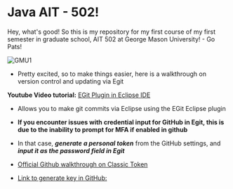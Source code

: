 # Java AIT - 502! 
Hey, what's good! So this is my repository for my first course of my first semester in graduate school, AIT 502 at George Mason University! -  Go Pats!

![GMU1](https://github.com/user-attachments/assets/de435b98-03e4-4136-8752-2e62fd6004f3)




  - Pretty excited, so to make things easier, here is a walkthrough on version control and updating via Egit
  
  **Youtube Video tutorial:** [EGit Plugin in Eclipse IDE](https://www.youtube.com/watch?v=nZw9p6yN6QQ)
- Allows you to make git commits via Eclipse using the EGit Eclipse plugin


-   **If you encounter issues with credential input for GitHub in Egit, this is due to the inability to prompt for MFA if enabled in github**
  -  In that case, ***generate a personal token*** from the GitHub settings, and ***input it as the password field in Egit***

  - [Official Github walkthrough on Classic Token](https://docs.github.com/en/authentication/keeping-your-account-and-data-secure/managing-your-personal-access-tokens#creating-a-personal-access-token-classic)
  - [Link to generate key in GitHub:](https://github.com/settings/tokens)


    
  
    
  

  
